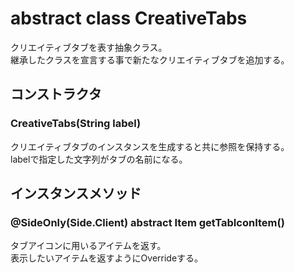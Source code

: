# abstract class CreativeTabs
クリエイティブタブを表す抽象クラス。  
継承したクラスを宣言する事で新たなクリエイティブタブを追加する。

## コンストラクタ
### CreativeTabs(String label)
クリエイティブタブのインスタンスを生成すると共に参照を保持する。  
labelで指定した文字列がタブの名前になる。  

## インスタンスメソッド
### @SideOnly(Side.Client) abstract Item getTabIconItem()
タブアイコンに用いるアイテムを返す。  
表示したいアイテムを返すようにOverrideする。

